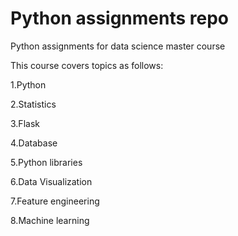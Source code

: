# Python assignments repo

Python assignments for data science master course


This course covers topics as follows:


1.Python 


2.Statistics


3.Flask


4.Database


5.Python libraries


6.Data Visualization


7.Feature engineering


8.Machine learning
